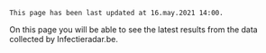 `This page has been last updated at 16.may.2021 14:00.`
<br />

On this page you will be able to see the latest results from the data collected by Infectieradar.be.
<br />

[mapchart:/data/ggd-map-it.json]:  /data/map_chart_2021-07-30-12-07-15_en.json
